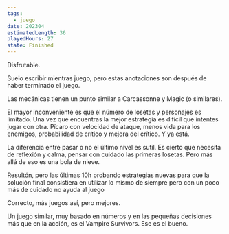 ```yaml
---
tags:
  - juego
date: 202304
estimatedLength: 36
playedHours: 27
state: Finished
---
```


Disfrutable.

Suelo escribir mientras juego, pero estas anotaciones son después de haber terminado el juego.

Las mecánicas tienen un punto similar a Carcassonne y Magic (o similares).

El mayor inconveniente es que el número de losetas y personajes es limitado. Una vez que encuentras la mejor estrategia es difícil que intentes jugar con otra. Pícaro con velocidad de ataque, menos vida para los enemigos, probabilidad de crítico y mejora del crítico. Y ya está.

La diferencia entre pasar o no el último nivel es sutil. Es cierto que necesita de reflexión y calma, pensar con cuidado las primeras losetas. Pero más allá de eso es una bola de nieve.

Resultón, pero las últimas 10h probando estrategias nuevas para que la solución final consistiera en utilizar lo mismo de siempre pero con un poco más de cuidado no ayuda al juego

Correcto, más juegos así, pero mejores.

Un juego similar, muy basado en números y en las pequeñas decisiones más que en la acción, es el Vampire Survivors. Ese es el bueno.